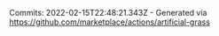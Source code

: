 Commits: 2022-02-15T22:48:21.343Z - Generated via https://github.com/marketplace/actions/artificial-grass
<br>
